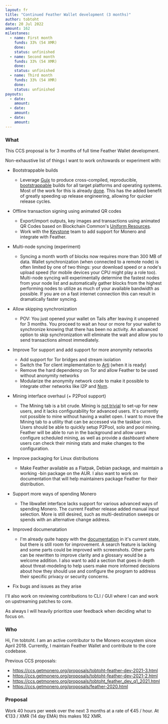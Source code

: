 ```yaml
---
layout: fr
title: "Continued Feather Wallet development (3 months)"
author: tobtoht
date: 20 Jul 2022
amount: 162
milestones:
  - name: First month 
    funds: 33% (54 XMR)
    done: 
    status: unfinished
  - name: Second month
    funds: 33% (54 XMR)
    done: 
    status: unfinished
  - name: Third month
    funds: 33% (54 XMR)
    done: 
    status: unfinished
payouts:
  - date:
    amount:
  - date:
    amount:
  - date:
    amount:
---
```


### What

This CCS proposal is for 3 months of full time Feather Wallet development.

Non-exhaustive list of things I want to work on/towards or experiment with:

- Bootstrappable builds
  - Leverage [Guix](https://github.com/bitcoin/bitcoin/tree/master/contrib/guix) to produce cross-compiled, reproducible, [bootstrappable](https://bootstrappable.org/) builds for all target platforms and operating systems. Most of the work for this is already [done](https://github.com/feather-wallet/feather/pull/20). This has the added benefit of greatly speeding up release engineering, allowing for quicker release cycles.

- Offline transaction signing using animated QR codes
  - Export/import outputs, key images and transactions using animated QR Codes based on Blockchain Common's [Uniform Resources](https://github.com/BlockchainCommons/bc-ur).
  - Work with the [Keystone](https://keyst.one/) team to add support for Monero and integrate with Feather.

- Multi-node syncing (experiment)
  - Syncing a month worth of blocks now requires more than 300 MB of data. Wallet synchronization (when connected to a remote node) is often limited by one of two things: your download speed or a node's upload speed (for mobile devices your CPU might play a role too). Multi-node syncing will experimentally determine the fastest nodes from your node list and automatically gather blocks from the highest performing nodes to utilize as much of your available bandwidth as possible. If you are on a fast internet connection this can result in dramatically faster syncing.

- Allow skipping synchronization
  - POV: You just opened your wallet on Tails after leaving it unopened for 3 months. You proceed to wait an hour or more for your wallet to synchronize knowing that there has been no activity. An advanced option to skip synchronization will eliminate the wait and allow you to send transactions almost immediately.

- Improve Tor support and add support for more anonymity networks
  - Add support for Tor bridges and stream isolation
  - Switch the Tor client implementation to [Arti](https://blog.torproject.org/announcing-arti/) (when it is ready)
  - Remove the hard dependency on Tor and allow Feather to be used without anonymity networks
  - Modularize the anonymity network code to make it possible to integrate other networks like I2P and [Nym](https://github.com/nymtech/nym).

- Mining interface overhaul (+ P2Pool support)
  - The Mining tab is a bit crude. Mining is [not trivial](https://docs.featherwallet.org/guides/mining-setup) to set-up for new users, and it lacks configurability for advanced users. It's currently not possible to mine without having a wallet open. I want to move the Mining tab to a utility that can be accessed via the taskbar icon. Users should be able to quickly setup P2Pool, solo and pool mining. Feather will be able to run in the background and allow users configure scheduled mining, as well as provide a dashboard where users can check their mining stats and make changes to the configuration.

- Improve packaging for Linux distributions
  - Make Feather available as a Flatpak, Debian package, and maintain a working -bin package on the AUR. I also want to work on documentation that will help maintainers package Feather for their distribution.

- Support more ways of spending Monero
  - The libwallet interface lacks support for various advanced ways of spending Monero. The current Feather release added manual input selection. More is still desired, such as multi-destination sweeps or spends with an alternative change address.

- Improved documenatation
  - I'm already quite happy with the [documentation](https://docs.featherwallet.org/) in it's current state, but there is still room for improvement. A search feature is lacking and some parts could be improved with screenshots. Other parts can be rewritten to improve clarity and a glossary would be a welcome addition. I also want to add a section that goes in depth about threat-modeling to help users make more informed decisions about how they should use and configure the program to address their specific privacy or security concerns.

- Fix bugs and issues as they arise

I'll also work on reviewing contributions to CLI / GUI where I can and work on upstreaming patches to core.

As always I will heavily prioritize user feedback when deciding what to focus on.

### Who

Hi, I'm tobtoht. I am an active contributor to the Monero ecosystem since April 2018. Currently, I maintain Feather Wallet and contribute to the core codebase.

Previous CCS proposals:

- https://ccs.getmonero.org/proposals/tobtoht-feather-dev-2021-3.html
- https://ccs.getmonero.org/proposals/tobtoht-feather-dev-2021-2.html
- https://ccs.getmonero.org/proposals/tobtoht_feather_dev_q1_2021.html
- https://ccs.getmonero.org/proposals/feather-2020.html

### Proposal

Work 40 hours per week over the next 3 months at a rate of €45 / hour. At €133 / XMR (14 day EMA) this makes 162 XMR.
